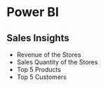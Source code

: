 # Power BI 
## Sales Insights
* Revenue of the Stores
* Sales Quantity of the Stores
* Top 5 Products
* Top 5 Customers
